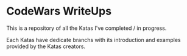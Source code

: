 # CodeWars WriteUps

This is a repository of all the Katas I've completed / in progress. 

Each Katas have dedicate branchs with its introduction and examples provided by the Katas creators.
